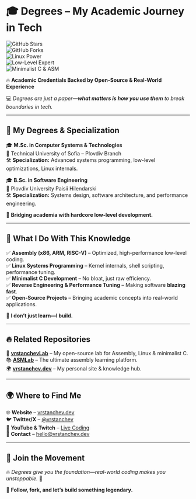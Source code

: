 # 🎓 Degrees – My Academic Journey in Tech  

![GitHub Stars](https://img.shields.io/github/stars/vrstanchev/Degrees?style=flat-square&color=yellow)  
![GitHub Forks](https://img.shields.io/github/forks/vrstanchev/Degrees?style=flat-square&color=blue)  
![Linux Power](https://img.shields.io/badge/OS-Linux-critical?style=flat-square)  
![Low-Level Expert](https://img.shields.io/badge/Expertise-Low%20Level%20Programming-red?style=flat-square)  
![Minimalist C & ASM](https://img.shields.io/badge/Language-Assembly%20%26%20C-green?style=flat-square)  

🔥 **Academic Credentials Backed by Open-Source & Real-World Experience**  

💻 _Degrees are just a paper—**what matters is how you use them** to break boundaries in tech._  

---

## 📜 My Degrees & Specialization  

🎓 **M.Sc. in Computer Systems & Technologies**  
📍 Technical University of Sofia – Plovdiv Branch  
🛠️ **Specialization:** Advanced systems programming, low-level optimizations, Linux internals.  

🎓 **B.Sc. in Software Engineering**  
📍 Plovdiv University Paisii Hilendarski  
🛠️ **Specialization:** Systems design, software architecture, and performance engineering.  

🚀 **Bridging academia with hardcore low-level development.**  

---

## 🔬 What I Do With This Knowledge  

✅ **Assembly (x86, ARM, RISC-V)** – Optimized, high-performance low-level coding.  
✅ **Linux Systems Programming** – Kernel internals, shell scripting, performance tuning.  
✅ **Minimalist C Development** – No bloat, just raw efficiency.  
✅ **Reverse Engineering & Performance Tuning** – Making software **blazing fast**.  
✅ **Open-Source Projects** – Bringing academic concepts into real-world applications.  

💾 **I don’t just learn—I build.**  

---

## 🔥 Related Repositories  

🚀 **[vrstanchevLab](https://github.com/vrstanchevLab)** – My open-source lab for Assembly, Linux & minimalist C.  
📚 **[ASMLab](https://github.com/vrstanchevLab/ASMLab)** – The ultimate assembly learning platform.  
🌍 **[vrstanchev.dev](https://github.com/vrstanchevLab/vrstanchev.dev)** – My personal site & knowledge hub.  

---

## 🌍 Where to Find Me  

🌐 **Website** – [vrstanchev.dev](https://vrstanchev.dev)  
🐦 **Twitter/X** – [@vrstanchev](https://twitter.com/vrstanchev)  
🎥 **YouTube & Twitch** – [Live Coding](https://www.twitch.tv/vrstanchev)  
📧 **Contact** – hello@vrstanchev.dev  

---

## 🚀 Join the Movement  

🔥 _Degrees give you the foundation—real-world coding makes you unstoppable._ 🚀  

👊 **Follow, fork, and let’s build something legendary.**  
